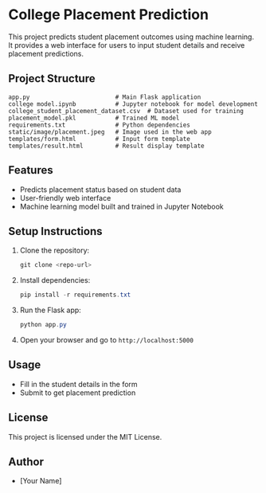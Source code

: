 # College Placement Prediction

This project predicts student placement outcomes using machine learning. It provides a web interface for users to input student details and receive placement predictions.

## Project Structure

```
app.py                        # Main Flask application
college model.ipynb           # Jupyter notebook for model development
college_student_placement_dataset.csv  # Dataset used for training
placement_model.pkl           # Trained ML model
requirements.txt              # Python dependencies
static/image/placement.jpeg   # Image used in the web app
templates/form.html           # Input form template
templates/result.html         # Result display template
```

## Features
- Predicts placement status based on student data
- User-friendly web interface
- Machine learning model built and trained in Jupyter Notebook

## Setup Instructions
1. Clone the repository:
   ```powershell
   git clone <repo-url>
   ```
2. Install dependencies:
   ```powershell
   pip install -r requirements.txt
   ```
3. Run the Flask app:
   ```powershell
   python app.py
   ```
4. Open your browser and go to `http://localhost:5000`

## Usage
- Fill in the student details in the form
- Submit to get placement prediction

## License
This project is licensed under the MIT License.

## Author
- [Your Name]
